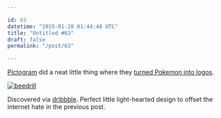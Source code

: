 ```yaml
---

id: 63
datetime: "2015-01-28 01:44:48 UTC"
title: "Untitled #63"
draft: false
permalink: "/post/63"

---
```


[Pictogram](http://pictogram.agency/) did a neat little thing where they [turned Pokemon into logos](http://pictogram.agency/pokemonbranding/). 

[![beedrill](https://d13yacurqjgara.cloudfront.net/users/215/screenshots/1894928/beedrill800_1x.png)](https://dribbble.com/shots/1894928-Beedrill-Pokemon-reimagined-as-company-logos)

Discovered via [dribbble](https://dribbble.com/icco/likes). Perfect little light-hearted design to offset the internet hate in the previous post.

